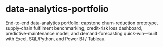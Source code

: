 # data-analytics-portfolio
End-to-end data-analytics portfolio: capstone churn-reduction prototype, supply-chain fulfilment benchmarking, credit-risk loss dashboard, predictive-maintenance model, and demand-forecasting quick-win—built with Excel, SQL/Python, and Power BI / Tableau.
